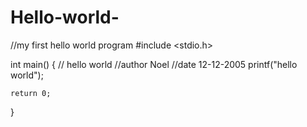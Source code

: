 # Hello-world-
//my first hello world program 
#include <stdio.h>

int main() {
    // hello world 
    //author Noel 
    //date 12-12-2005
    printf("hello world");

    return 0;
}
